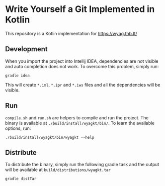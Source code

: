 # Write Yourself a Git Implemented in Kotlin
This repository is a Kotlin implementation for https://wyag.thb.lt/

## Development
When you import the project into Intellij IDEA, dependencies are not visible and
auto completion does not work. To overcome this problem, simply run:

```
gradle idea
```

This will create `*.iml`, `*.ipr` and `*.iws` files and all the dependencies will be 
visible.

## Run
`compile.sh` and `run.sh` are helpers to compile and run the project. The binary is available
at `./build/install/wyagkt/bin/`. To learn the available options, run:

```
./build/install/wyagkt/bin/wyagkt --help
```

## Distribute
To distribute the binary, simply run the following gradle task and the output will
be available at `build/distributions/wyagkt.tar`

```
gradle distTar
```